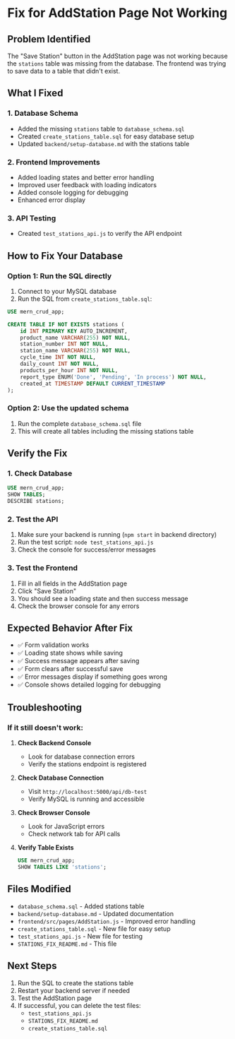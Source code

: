 # Fix for AddStation Page Not Working

## Problem Identified
The "Save Station" button in the AddStation page was not working because the `stations` table was missing from the database. The frontend was trying to save data to a table that didn't exist.

## What I Fixed

### 1. Database Schema
- Added the missing `stations` table to `database_schema.sql`
- Created `create_stations_table.sql` for easy database setup
- Updated `backend/setup-database.md` with the stations table

### 2. Frontend Improvements
- Added loading states and better error handling
- Improved user feedback with loading indicators
- Added console logging for debugging
- Enhanced error display

### 3. API Testing
- Created `test_stations_api.js` to verify the API endpoint

## How to Fix Your Database

### Option 1: Run the SQL directly
1. Connect to your MySQL database
2. Run the SQL from `create_stations_table.sql`:

```sql
USE mern_crud_app;

CREATE TABLE IF NOT EXISTS stations (
    id INT PRIMARY KEY AUTO_INCREMENT,
    product_name VARCHAR(255) NOT NULL,
    station_number INT NOT NULL,
    station_name VARCHAR(255) NOT NULL,
    cycle_time INT NOT NULL,
    daily_count INT NOT NULL,
    products_per_hour INT NOT NULL,
    report_type ENUM('Done', 'Pending', 'In process') NOT NULL,
    created_at TIMESTAMP DEFAULT CURRENT_TIMESTAMP
);
```

### Option 2: Use the updated schema
1. Run the complete `database_schema.sql` file
2. This will create all tables including the missing stations table

## Verify the Fix

### 1. Check Database
```sql
USE mern_crud_app;
SHOW TABLES;
DESCRIBE stations;
```

### 2. Test the API
1. Make sure your backend is running (`npm start` in backend directory)
2. Run the test script: `node test_stations_api.js`
3. Check the console for success/error messages

### 3. Test the Frontend
1. Fill in all fields in the AddStation page
2. Click "Save Station"
3. You should see a loading state and then success message
4. Check the browser console for any errors

## Expected Behavior After Fix

- ✅ Form validation works
- ✅ Loading state shows while saving
- ✅ Success message appears after saving
- ✅ Form clears after successful save
- ✅ Error messages display if something goes wrong
- ✅ Console shows detailed logging for debugging

## Troubleshooting

### If it still doesn't work:

1. **Check Backend Console**
   - Look for database connection errors
   - Verify the stations endpoint is registered

2. **Check Database Connection**
   - Visit `http://localhost:5000/api/db-test`
   - Verify MySQL is running and accessible

3. **Check Browser Console**
   - Look for JavaScript errors
   - Check network tab for API calls

4. **Verify Table Exists**
   ```sql
   USE mern_crud_app;
   SHOW TABLES LIKE 'stations';
   ```

## Files Modified

- `database_schema.sql` - Added stations table
- `backend/setup-database.md` - Updated documentation
- `frontend/src/pages/AddStation.js` - Improved error handling
- `create_stations_table.sql` - New file for easy setup
- `test_stations_api.js` - New file for testing
- `STATIONS_FIX_README.md` - This file

## Next Steps

1. Run the SQL to create the stations table
2. Restart your backend server if needed
3. Test the AddStation page
4. If successful, you can delete the test files:
   - `test_stations_api.js`
   - `STATIONS_FIX_README.md`
   - `create_stations_table.sql`
